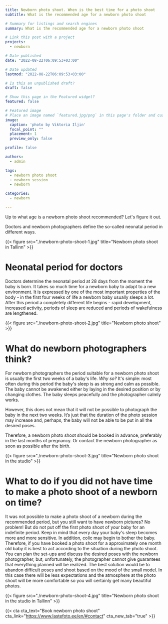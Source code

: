 ```yaml
---
title: Newborn photo shoot. When is the best time for a photo shoot
subtitle: What is the recommended age for a newborn photo shoot

# Summary for listings and search engines
summary: What is the recommended age for a newborn photo shoot

# Link this post with a project
projects: 
  - newborn

# Date published
date: "2022-08-22T06:09:53+03:00"

# Date updated
lastmod: "2022-08-22T06:09:53+03:00"

# Is this an unpublished draft?
draft: false

# Show this page in the Featured widget?
featured: false

# Featured image
# Place an image named `featured.jpg/png` in this page's folder and customize its options here.
image:
  caption: 'photo by Viktoria Iljin'
  focal_point: ""
  placement: 1
  preview_only: false

profile: false

authors:
  - admin

tags:
  - newborn photo shoot
  - newborn session
  - newborn

categories:
  - newborn

---
```

Up to what age is a newborn photo shoot recommended? Let's figure it out.

Doctors and newborn photographers define the so-called neonatal period in different ways.

{{< figure src="./newborn-photo-shoot-1.jpg" title="Newborn photo shoot in Tallinn" >}}

# Neonatal period for doctors
Doctors determine the neonatal period at 28 days from the moment the baby is born. It takes so much time for a newborn baby to adapt to a new environment. It is expressed by one of the most important properties of the body - in the first four weeks of life a newborn baby usually sleeps a lot. After this period a completely different life begins - rapid development, increased activity, periods of sleep are reduced and periods of wakefulness are lengthened.

{{< figure src="./newborn-photo-shoot-2.jpg" title="Newborn photo shoot" >}}

# What do newborn photographers think?
For newborn photographers the period suitable for a newborn photo shoot is usually the first two weeks of a baby's life. _Why so?_ It's simple: most often during this period the baby's sleep is as strong and calm as possible. The baby cannot be awakened either by laying in the desired position or by changing clothes. The baby sleeps peacefully and the photographer calmly works.

However, this does not mean that it will not be possible to photograph the baby in the next two weeks. It’s just that the duration of the photo session may increase and, perhaps, the baby will not be able to be put in all the desired poses.

Therefore, a newborn photo shoot should be booked in advance, preferably in the last months of pregnancy. Or contact the newborn photographer as soon as possible after the birth.

{{< figure src="./newborn-photo-shoot-3.jpg" title="Newborn photo shoot in the studio" >}}

# What to do if you did not have time to make a photo shoot of a newborn on time?
It was not possible to make a photo shoot of a newborn during the recommended period, but you still want to have newborn pictures? No problem! But do not put off the first photo shoot of your baby for an indefinite period. Keep in mind that every day your baby's sleep becomes more and more sensitive. In addition, colic may begin to bother the baby. Therefore, if you have booked a photo shoot for a approximately one month old baby it is best to act according to the situation during the photo shoot. You can plan the set-ups and discuss the desired poses with the newborn photographer, but, unfortunately, the photographer cannot give guarantees that everything planned will be realized. The best solution would be to abandon difficult poses and shoot based on the mood of the small model. In this case there will be less expectations and the atmosphere at the photo shoot will be more comfortable so you will certainly get many beautiful photos.

{{< figure src="./newborn-photo-shoot-4.jpg" title="Newborn photo shoot in the studio in Tallinn" >}}

{{< cta cta_text="Book newborn photo shoot" cta_link="https://www.lastefoto.ee/en/#contact" cta_new_tab="true" >}}